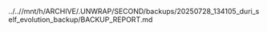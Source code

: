 ../..//mnt/h/ARCHIVE/.UNWRAP/SECOND/backups/20250728_134105_duri_self_evolution_backup/BACKUP_REPORT.md